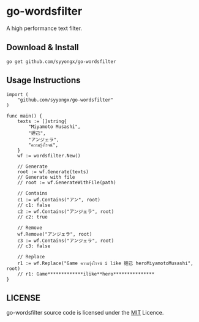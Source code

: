 # go-wordsfilter
A high performance text filter.

## Download & Install
```shell
go get github.com/syyongx/go-wordsfilter
```

## Usage Instructions
```
import (
    "github.com/syyongx/go-wordsfilter"
)

func main() {
    texts := []string{
        "Miyamoto Musashi",
        "妲己",
        "アンジェラ",
        "ความรุ่งโรจน์",
    }
    wf := wordsfilter.New()

    // Generate
    root := wf.Generate(texts)
    // Generate with file
    // root := wf.GenerateWithFile(path)

    // Contains
    c1 := wf.Contains("アン", root)
    // c1: false
    c2 := wf.Contains("アンジェラ", root)
    // c2: true

    // Remove
    wf.Remove("アンジェラ", root)
    c3 := wf.Contains("アンジェラ", root)
    // c3: false

    // Replace
    r1 := wf.Replace("Game ความรุ่งโรจน์ i like 妲己 heroMiyamotoMusashi", root)
    // r1: Game*************ilike**hero***************
}
```

## LICENSE
go-wordsfilter source code is licensed under the [MIT](https://github.com/syyongx/go-wordsfilter/blob/master/LICENSE) Licence.